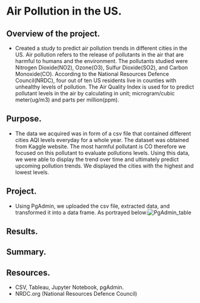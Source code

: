 # Air Pollution in the US. 
## Overview of the project.
- Created a study to predict air pollution trends in different cities in the US. Air pollution refers to the release of pollutants in the air that are harmful to humans and the environment. The pollutants studied were Nitrogen Dioxide(NO2), Ozone(O3), Sulfur Dioxide(SO2), and Carbon Monoxide(CO). According to the National Resources Defence Council(NRDC), four out of ten US residents live in counties with unhealthy levels of pollution. The Air Quality Index is used for to predict pollutant levels in the air by calculating in unit; microgram/cubic meter(ug/m3) and parts per million(ppm). 

## Purpose.
- The data we acquired was in form of a csv file that contained different cities AQI levels everyday for a whole year. The dataset was obtained from Kaggle website. The most harmful pollutant is CO therefore we focused on this pollutant to evaluate pollutions levels. Using this data, we were able to display the trend over time and ultimately predict upcoming pollution trends. We displayed the cities with the highest and lowest levels. 

## Project.
- Using PgAdmin, we uploaded the csv file, extracted data, and transformed it into a data frame. As portrayed below:![PgAdmin_table](https://user-images.githubusercontent.com/83738699/140443288-b20d7fa5-b4f3-4cd5-9f6d-f9192376dd25.PNG)


## Results.



## Summary.







## Resources.
- CSV, Tableau, Jupyter Notebook, pgAdmin.
- NRDC.org (National Resources Defence Council)

